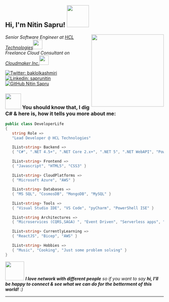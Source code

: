 <h2> Hi, I'm Nitin Sapru! <img src="https://media.giphy.com/media/XuJktW9ggTrnL7OOVG/giphy.gif" width="70"></h2>
<img align='right' src="https://media.giphy.com/media/IeRdg7gLkfK1ly2mFU/giphy.gif" width="230">
<p><em>Senior Software Engineer at <a href="https://www.maersk.com/">HCL Technologies</a><img src="https://media.giphy.com/media/ZZg7C3MEglarBUqcoE/giphy.gif" width="30"></br>Freelance Cloud Consultant on <a href="https://github.com/cloudmaker-inc">Cloudmaker Inc.</a><img src="https://media.giphy.com/media/4bQkOMNNzr0Dm/giphy.gif" width="30"> 
</em></p>

[![Twitter: baklolkashmiri](https://img.shields.io/twitter/follow/baklolkashmiri?style=social)](https://twitter.com/baklolkashmiri)
[![Linkedin: saprunitin](https://img.shields.io/badge/-saprunitin-blue?style=flat-square&logo=Linkedin&logoColor=white&link=https://www.linkedin.com/in/saprunitin/)](https://www.linkedin.com/in/saprunitin)
[![GitHub Nitin Sapru](https://img.shields.io/github/followers/thaiane?label=follow&style=social)](https://github.com/cloudmaker-inc)


### <img src="https://media.giphy.com/media/M9Tk7OGY7OB8nAzUcM/giphy.gif" width="50"> You should know that, I dig C# & here is, how it tells you more about me:

```c#
public class DeveloperLife
{
   string Role => 
   "Lead Developer @ HCL Technologies"
   
   IList<string> Backend => 
   { "C#", ".NET 4.5+", ".NET Core 2.x+", ".NET 5", ".NET WebAPI", "PowerShell" }
   
   IList<string> Frontend =>
   { "Javascript", "HTML5", "CSS3" }
   
   IList<string> CloudPlatforms =>
   { "Microsoft Azure", "AWS" }
   
   IList<string> Databases =>
   { "MS SQL", "CosmosDB", "MongoDB", "MySQL" }
   
   IList<string> Tools =>
   { "Visual Studio IDE", "VS Code", "pyCharm", "PowerShell ISE" }
   
   IList<string Architectures => 
   { "Microservices (CQRS,SAGA) ", "Event Driven", "Serverless apps", "Design Patterns" }
   
   IList<string> CurrentlyLearning => 
   { "ReactJS", "Bicep", "AWS" }
   
   IList<string> Hobbies => 
   { "Music", "Cooking", "Just some problem solving" }
}
```

<img src="https://media.giphy.com/media/h5pTKXLebrI0p8onzj/giphy.gif" width="60"> <em><b>I love network with different people</b> so if you want to say <b>hi, I'll be happy to connect & see what we can do for the betterment of this world!</b> :)</em>

---
